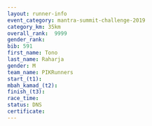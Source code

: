 ```yaml
---
layout: runner-info 
event_category: mantra-summit-challenge-2019 
category_km: 35km 
overall_rank:  9999
gender_rank: 
bib: 591
first_name: Tono
last_name: Raharja
gender: M
team_name: PIKRunners
start_(t1): 
mbah_kamad_(t2): 
finish_(t3): 
race_time: 
status: DNS
certificate: 
---
```

